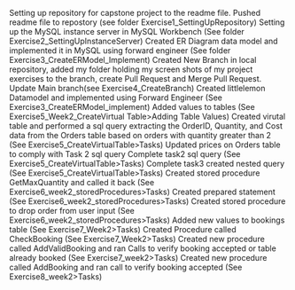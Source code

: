Setting up repository for capstone project to the readme file. Pushed readme file to repostory (see folder Exercise1_SettingUpRepository)
Setting up the MySQL instance server in MySQL Workbench (See folder Exercise2_SettingUpInstanceServer)
Created ER Diagram data model and implemented it in MySQL using forward engineer (See folder Exercise3_CreateERModel_Implement)
Created New Branch in local repository, added my folder holding my screen shots of my project exercises to the branch, create Pull Request and Merge Pull Request. Update Main branch(see Exercise4_CreateBranch)
Created littlelemon Datamodel and implemented using Forward Engineer (See Exercise3_CreateERModel_implement)
Added values to tables (See Exercise5_Week2_CreateVirtual Table>Adding Table Values)
Created virutal table and performed a sql query extracting the OrderID, Quantity, and Cost data from the Orders table based on orders with quantity greater than 2 (See Exercise5_CreateVirtualTable>Tasks)
Updated prices on Orders table to comply with Task 2 sql query 
Complete task2 sql query (See Exercise5_CreateVirtualTable>Tasks)
Complete task3 created nested query (See Exercise5_CreateVirtualTable>Tasks)
Created stored procedure GetMaxQuantity and called it back (See Exercise6_week2_storedProcedures>Tasks)
Created prepared statement (See Exercise6_week2_storedProcedures>Tasks)
Created stored procedure to drop order from user input (See Exercise6_week2_storedProcedures>Tasks)
Added new values to bookings table (See Exercise7_Week2>Tasks)
Created Procedure called CheckBooking (See Exercise7_Week2>Tasks)
Created new procedure called AddValidBooking and ran Calls to verify booking accepted or table already booked (See Exercise7_week2>Tasks)
Created new procedure called AddBooking and ran call to verify booking accepted (See Exercise8_week2>Tasks)
